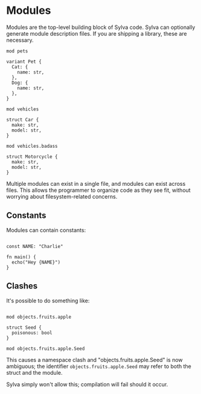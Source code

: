 # Modules

Modules are the top-level building block of Sylva code.  Sylva can optionally
generate module description files.  If you are shipping a library, these are
necessary.

```sylva
mod pets

variant Pet {
  Cat: {
    name: str,
  },
  Dog: {
    name: str,
  },
}

mod vehicles

struct Car {
  make: str,
  model: str,
}

mod vehicles.badass

struct Motorcycle {
  make: str,
  model: str,
}
```

Multiple modules can exist in a single file, and modules can exist across
files. This allows the programmer to organize code as they see fit, without
worrying about filesystem-related concerns.

## Constants

Modules can contain constants:

```sylva

const NAME: "Charlie"

fn main() {
  echo("Hey {NAME}")
}
```

## Clashes

It's possible to do something like:

```sylva

mod objects.fruits.apple

struct Seed {
  poisonous: bool
}

mod objects.fruits.apple.Seed

```

This causes a namespace clash and "objects.fruits.apple.Seed" is now ambiguous;
the identifier `objects.fruits.apple.Seed` may refer to both the struct and the
module.

Sylva simply won't allow this; compilation will fail should it occur.
